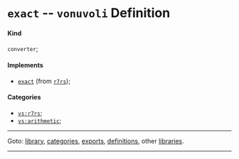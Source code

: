 

<a id='definition__vonuvoli__exact'></a>

# `exact` -- `vonuvoli` Definition


<a id='definition__vonuvoli__exact__kind'></a>

#### Kind

`converter`;


<a id='definition__vonuvoli__exact__implements'></a>

#### Implements

 * [`exact`](../../r7rs/definitions/exact.md#definition__r7rs__exact) (from [`r7rs`](../../r7rs/_index.md#library__r7rs));


<a id='definition__vonuvoli__exact__categories'></a>

#### Categories

 * [`vs:r7rs`](../../vonuvoli/categories/vs_3a_r7rs.md#category__vonuvoli__vs_3a_r7rs);
 * [`vs:arithmetic`](../../vonuvoli/categories/vs_3a_arithmetic.md#category__vonuvoli__vs_3a_arithmetic);

----

Goto: [library](../../vonuvoli/_index.md#library__vonuvoli), [categories](../../vonuvoli/categories/_index.md#toc__vonuvoli__categories), [exports](../../vonuvoli/exports/_index.md#toc__vonuvoli__exports), [definitions](../../vonuvoli/definitions/_index.md#toc__vonuvoli__definitions), other [libraries](../../_libraries.md#toc__libraries).

----

